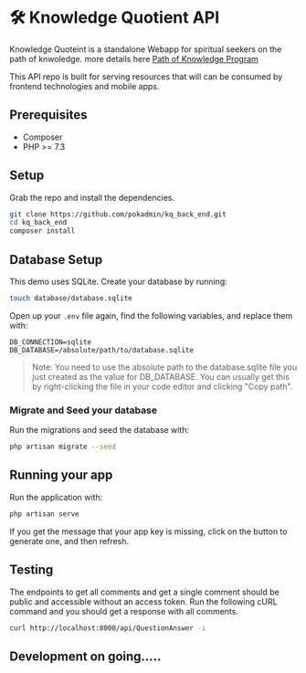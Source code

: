 # 🛠️ Knowledge Quotient API

Knowledge Quoteint is a standalone Webapp for spiritual seekers on the path of knwoledge. more details here [Path of Knowledge Program ](https://oormi.in/pokp/index.php)

This API repo is built for serving resources that will can be consumed by frontend technologies and mobile apps.



## Prerequisites

- Composer
- PHP >= 7.3


## Setup

Grab the repo and install the dependencies.

```bash
git clone https://github.com/pokadmin/kq_back_end.git
cd kq_back_end
composer install
```


## Database Setup

This demo uses SQLite. Create your database by running:

```bash
touch database/database.sqlite
```

Open up your `.env` file again, find the following variables, and replace them with:

```
DB_CONNECTION=sqlite
DB_DATABASE=/absolute/path/to/database.sqlite
```

> Note: You need to use the absolute path to the database.sqlite file you just created as the value for DB_DATABASE. You can usually get this by right-clicking the file in your code editor and clicking "Copy path".

### Migrate and Seed your database

Run the migrations and seed the database with:

```bash
php artisan migrate --seed
```

## Running your app

Run the application with:

```bash
php artisan serve
```

If you get the message that your app key is missing, click on the button to generate one, and then refresh.

## Testing

The endpoints to get all comments and get a single comment should be public and accessible without an access token. Run the following cURL command and you should get a response with all comments.

```bash
curl http://localhost:8000/api/QuestionAnswer -i
```
## Development on going.....

